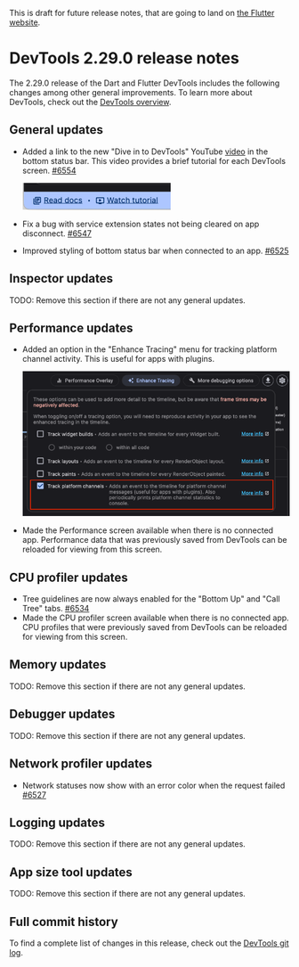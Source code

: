 This is draft for future release notes, that are going to land on
[the Flutter website](https://docs.flutter.dev/tools/devtools/release-notes).

# DevTools 2.29.0 release notes

The 2.29.0 release of the Dart and Flutter DevTools
includes the following changes among other general improvements.
To learn more about DevTools, check out the
[DevTools overview](https://docs.flutter.dev/tools/devtools/overview).

## General updates

* Added a link to the new "Dive in to DevTools" YouTube
[video](https://www.youtube.com/watch?v=_EYk-E29edo) in the bottom status bar. This
video provides a brief tutorial for each DevTools screen.
[#6554](https://github.com/flutter/devtools/pull/6554)

    ![Link to watch a DevTools tutorial video](images/watch_tutorial_link.png "Link to watch a DevTools tutorial video")

* Fix a bug with service extension states not being cleared on app disconnect.
[#6547](https://github.com/flutter/devtools/pull/6547)
- Improved styling of bottom status bar when connected to an app. [#6525](https://github.com/flutter/devtools/pull/6525)

## Inspector updates

TODO: Remove this section if there are not any general updates.

## Performance updates

* Added an option in the "Enhance Tracing" menu for tracking platform channel
activity. This is useful for apps with plugins.

    ![Track platform channels setting](images/track_platform_channels.png "Track platform channels setting")

* Made the Performance screen available when there is no connected app. Performance data that was
previously saved from DevTools can be reloaded for viewing from this screen. 

## CPU profiler updates

* Tree guidelines are now always enabled for the "Bottom Up" and "Call Tree" tabs. [#6534](https://github.com/flutter/devtools/pull/6534)
* Made the CPU profiler screen available when there is no connected app. CPU profiles that were
previously saved from DevTools can be reloaded for viewing from this screen. 

## Memory updates

TODO: Remove this section if there are not any general updates.

## Debugger updates

TODO: Remove this section if there are not any general updates.

## Network profiler updates

* Network statuses now show with an error color when the request failed [#6527](https://github.com/flutter/devtools/pull/6527)

## Logging updates

TODO: Remove this section if there are not any general updates.

## App size tool updates

TODO: Remove this section if there are not any general updates.

## Full commit history

To find a complete list of changes in this release, check out the
[DevTools git log](https://github.com/flutter/devtools/tree/v2.29.0).
